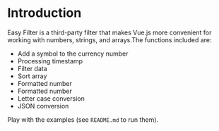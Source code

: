 <script>
  import vm from '@views/introduce'
  export default Object.assign({},vm)
</script>

# Introduction

Easy Filter is a third-party filter that makes Vue.js more convenient for working with numbers, strings, and arrays.The functions included are:

- Add a symbol to the currency number
- Processing timestamp
- Filter data
- Sort array
- Formatted number
- Formatted number
- Letter case conversion
- JSON conversion

Play with the examples (see <a class="pointer" target="__blank" :href="repo"><code>README.md</code></a><OutboundLink/> to run them).